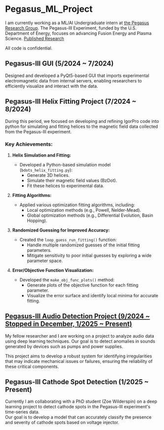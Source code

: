 # Pegasus_ML_Project

I am currently working as a ML/AI Undergraduate intern at [the Pegasus Research Group](https://pegasus.ep.wisc.edu/). 
The Pegasus-III Experiment, funded by the U.S. Department of Energy, focuses on advancing Fusion Energy and Plasma Science.
[Published Research](https://meetings.aps.org/Meeting/DPP24/Session/JP12.74)

All code is confidential.

## Pegasus-III GUI (5/2024 ~ 7/2024)
Designed and developed a PyQt5-based GUI that imports experimental electromagnetic data from internal servers, enabling researchers to efficiently visualize and interact with the data. 

## Pegasus-III Helix Fitting Project (7/2024 ~ 8/2024)

During this period, we focused on developing and refining IgorPro code into python for simulating and fitting helices to the magnetic field data collected from the Pegasus-III experiment. 

### Key Achievements:

1. **Helix Simulation and Fitting:**
   - Developed a Python-based simulation model (`bdots_helix_fitting.py`):
     - Generate 3D helices.
     - Simulate their magnetic field values (BzDot).
     - Fit these helices to experimental data.

2. **Fitting Algorithms:**
   - Applied various optimization fitting algorithms, including:
     - Local optimization methods (e.g., Powell, Nelder-Mead).
     - Global optimization methods (e.g., Differential Evolution, Basin Hopping).

4. **Randomized Guessing for Improved Accuracy:**
   - Created the `loop_guess_run_fitting()` function:
     - Handle multiple randomized guesses of the initial fitting parameters.
     - Mitigate sensitivity to poor initial guesses by exploring a wide parameter space.

5. **Error/Objective Function Visualization:**
   - Developed the `make_obj_func_plots()` method:
     - Generate plots of the objective function for each fitting parameter.
     - Visualize the error surface and identify local minima for accurate fitting.

## [Pegasus-III Audio Detection Project (9/2024 ~ Stopped in December, 1/2025 ~ Present)](https://github.com/Bonniecoleman/Pegasus_ML_Project/tree/main/Pegasus-III%20Audio%20Detection)
My fellow researcher and I are working on a project to analyze audio data using deep learning techniques. 
Our goal is to detect anomalies in sounds generated by devices such as pumps and power supplies.

This project aims to develop a robust system for identifying irregularities that may indicate mechanical issues or failures, ensuring the reliability of these critical components. 

## Pegasus-III Cathode Spot Detection (1/2025 ~ Present)
Currently I am collaborating with a PhD student (Zoe Wilderspin) on a deep learning project to detect cathode spots in the Pegasus-III experiment's time-series data.  
Our goal is to develop a model that can accurately classify the presence and severity of cathode spots based on voltage injector.  
